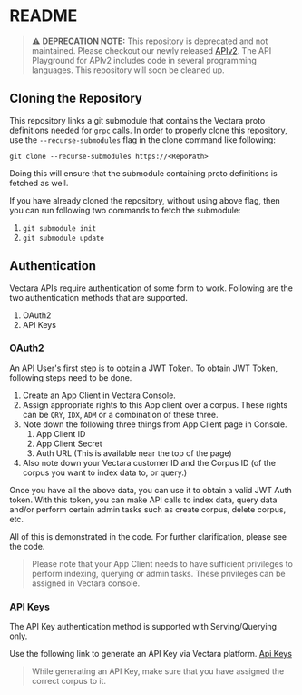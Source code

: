 # README #

> :warning: **DEPRECATION NOTE:**  This repository is deprecated and not maintained. Please checkout our newly
> released [APIv2](https://docs.vectara.com/docs/rest-api/vectara-rest-api-v-2).
> The API Playground for APIv2 includes code in several programming languages.
> This repository will soon be cleaned up.

## Cloning the Repository

This repository links a git submodule that contains the Vectara proto definitions
needed for `grpc` calls. In order to properly clone this repository, use the
`--recurse-submodules` flag in the clone command like following:

`git clone --recurse-submodules https://<RepoPath>`

Doing this will ensure that the submodule containing proto definitions is fetched as well.

If you have already cloned the repository, without using above flag, then you can run following
two commands to fetch the submodule:

1. `git submodule init`
2. `git submodule update`

## Authentication 

Vectara APIs require authentication of some form to work. Following are the two authentication 
methods that are supported.

1. OAuth2
2. API Keys

### OAuth2
An API User's first step is to obtain a JWT Token. To obtain JWT Token, following steps need to be
done.

1. Create an App Client in Vectara Console.
2. Assign appropriate rights to this App client over a corpus. These rights can be `QRY`, `IDX`,
   `ADM` or a combination of these three.
3. Note down the following three things from App Client page in Console.
    1. App Client ID
    2. App Client Secret
    3. Auth URL (This is available near the top of the page)
4. Also note down your Vectara customer ID and the Corpus ID (of the corpus you want to index data to, or query.)

Once you have all the above data, you can use it to obtain a valid JWT Auth token.
With this token, you can make API calls to index data, query data and/or perform
certain admin tasks such as create corpus, delete corpus, etc.

All of this is demonstrated in the code. For further clarification, please see the code.

> Please note that your App Client needs to have sufficient privileges to perform indexing, querying or admin tasks. These privileges can be assigned in Vectara console.


### API Keys
The API Key authentication method is supported with Serving/Querying only. 

Use the following link to generate an API Key via Vectara platform. 
[Api Keys](https://docs.vectara.com/docs/api-keys)

> While generating an API Key, make sure that you have assigned the correct corpus to it.
